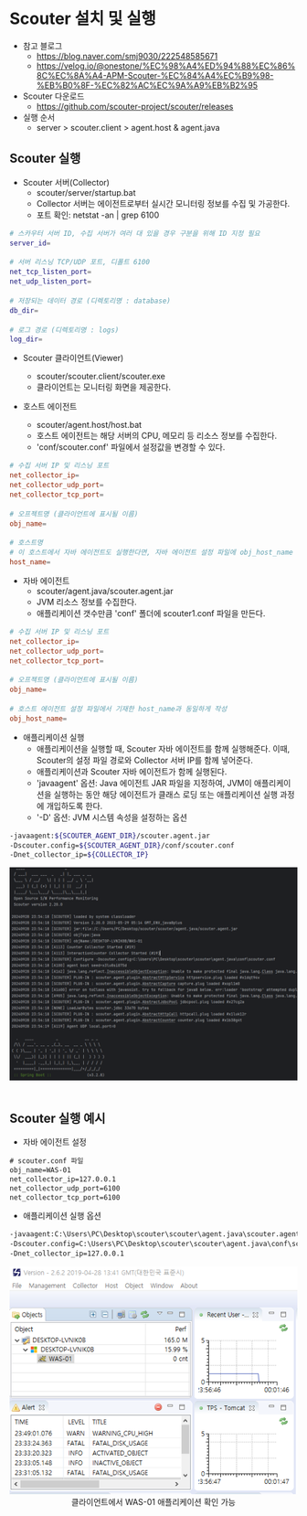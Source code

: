 # Scouter 설치 및 실행

 - 참고 블로그
    - https://blog.naver.com/smj9030/222548585671
    - https://velog.io/@onestone/%EC%98%A4%ED%94%88%EC%86%8C%EC%8A%A4-APM-Scouter-%EC%84%A4%EC%B9%98-%EB%B0%8F-%EC%82%AC%EC%9A%A9%EB%B2%95
 - Scouter 다운로드
    - https://github.com/scouter-project/scouter/releases
 - 실행 순서
    - server > scouter.client > agent.host & agent.java

## Scouter 실행

- Scouter 서버(Collector)
    - scouter/server/startup.bat
    - Collector 서버는 에이전트로부터 실시간 모니터링 정보를 수집 및 가공한다.
    - 포트 확인: netstat -an | grep 6100
```bash
# 스카우터 서버 ID, 수집 서버가 여러 대 있을 경우 구분을 위해 ID 지정 필요
server_id=

# 서버 리스닝 TCP/UDP 포트, 디폴트 6100
net_tcp_listen_port=
net_udp_listen_port=

# 저장되는 데이터 경로 (디렉토리명 : database)
db_dir=

# 로그 경로 (디렉토리명 : logs)
log_dir=
```

- Scouter 클라이언트(Viewer)
    - scouter/scouter.client/scouter.exe
    - 클라이언트는 모니터링 화면을 제공한다.

- 호스트 에이전트
    - scouter/agent.host/host.bat
    - 호스트 에이전트는 해당 서버의 CPU, 메모리 등 리소스 정보를 수집한다.
    - 'conf/scouter.conf' 파일에서 설정값을 변경할 수 있다.
```conf
# 수집 서버 IP 및 리스닝 포트
net_collector_ip=
net_collector_udp_port=
net_collector_tcp_port=

# 오프젝트명 (클라이언트에 표시될 이름)
obj_name=

# 호스트명
# 이 호스트에서 자바 에이전트도 실행한다면, 자바 에이전트 설정 파일에 obj_host_name 동일하게 설정  
host_name=
```

- 자바 에이전트
    - scouter/agent.java/scouter.agent.jar
    - JVM 리소스 정보를 수집한다.
    - 애플리케이션 갯수만큼 'conf' 폴더에 scouter1.conf 파일을 만든다.
```conf
# 수집 서버 IP 및 리스닝 포트
net_collector_ip=
net_collector_udp_port=
net_collector_tcp_port=

# 오프젝트명 (클라이언트에 표시될 이름)
obj_name=

# 호스트 에이전트 설정 파일에서 기재한 host_name과 동일하게 작성
obj_host_name=
```

 - 애플리케이션 실행
    - 애플리케이션을 실행할 때, Scouter 자바 에이전트를 함께 실행해준다. 이때, Scouter의 설정 파일 경로와 Collector 서버 IP를 함께 넣어준다.
    - 애플리케이션과 Scouter 자바 에이전트가 함께 실행된다.
    - 'javaagent' 옵션: Java 에이전트 JAR 파일을 지정하여, JVM이 애플리케이션을 실행하는 동안 해당 에이전트가 클래스 로딩 또는 애플리케이션 실행 과정에 개입하도록 한다.
    - '-D' 옵션: JVM 시스템 속성을 설정하는 옵션
```bash
-javaagent:${SCOUTER_AGENT_DIR}/scouter.agent.jar 
-Dscouter.config=${SCOUTER_AGENT_DIR}/conf/scouter.conf 
-Dnet_collector_ip=${COLLECTOR_IP}
```

<div align="center">
    <img src="./images/Scouter-Java-Agent-Run.PNG">
</div>
<br/>

## Scouter 실행 예시

 - 자바 에이전트 설정
```
# scouter.conf 파일
obj_name=WAS-01
net_collector_ip=127.0.0.1
net_collector_udp_port=6100
net_collector_tcp_port=6100
```

 - 애플리케이션 실행 옵션
```bash
-javaagent:C:\Users\PC\Desktop\scouter\scouter\agent.java\scouter.agent.jar 
-Dscouter.config=C:\Users\PC\Desktop\scouter\scouter\agent.java\conf\scouter.conf 
-Dnet_collector_ip=127.0.0.1
```
<div align="center">
    <img src="./images/Scouter-Client.PNG"><br/>
    클라이언트에서 WAS-01 애플리케이션 확인 가능
</div>
<br/>
